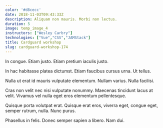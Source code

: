 ```yaml
---
color: '#d8cecc'
date: 2018-11-03T09:43:33Z
description: Aliquam non mauris. Morbi non lectus.
duration: 5
image: temp_image_4
instructors: ["Wesley Carbry"]
technologies: ["Vue","CSS","JAMStack"]
title: Cardguard workshop
slug: cardguard-workshop-174
---
```

In congue. Etiam justo. Etiam pretium iaculis justo.

In hac habitasse platea dictumst. Etiam faucibus cursus urna. Ut tellus.

Nulla ut erat id mauris vulputate elementum. Nullam varius. Nulla facilisi.

Cras non velit nec nisi vulputate nonummy. Maecenas tincidunt lacus at velit. Vivamus vel nulla eget eros elementum pellentesque.

Quisque porta volutpat erat. Quisque erat eros, viverra eget, congue eget, semper rutrum, nulla. Nunc purus.

Phasellus in felis. Donec semper sapien a libero. Nam dui.
